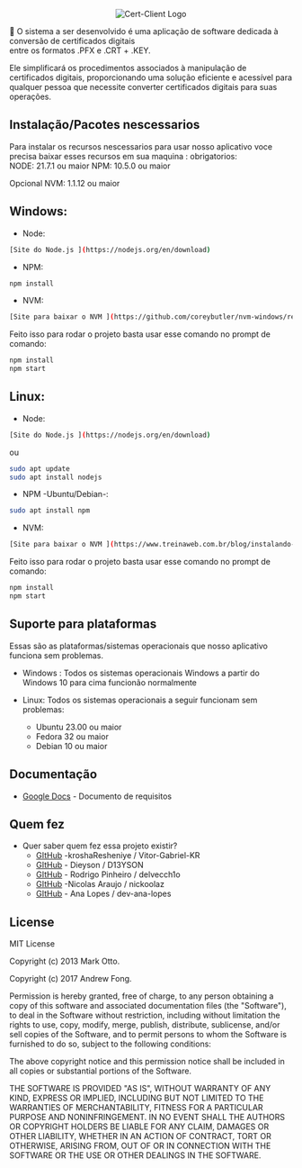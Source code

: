 <div align="center">

![Cert-Client Logo](https://cdn.discordapp.com/attachments/1105276174814421122/1228785695632527470/Captura_de_tela_2024-04-13_161439-transformed-removebg-preview.png?ex=662d4edb&is=661ad9db&hm=0b3ccfd66c8e03a1e4ac37261347386bf38a095230aabd099039db4dbb1684f3&)

</div>



:memo: O sistema a ser desenvolvido é uma aplicação de software dedicada à conversão de  certificados digitais  
entre os formatos .PFX e .CRT + .KEY.

Ele simplificará os procedimentos associados à manipulação de certificados digitais, proporcionando uma solução eficiente e acessível para qualquer pessoa que necessite converter certificados digitais para suas operações.


## Instalação/Pacotes nescessarios

Para instalar os recursos nescessarios para usar nosso aplicativo voce precisa baixar esses recursos em sua maquina : 
obrigatorios: </br>
NODE: 21.7.1 ou maior 
NPM: 10.5.0 ou maior 

Opcional
NVM: 1.1.12 ou maior 
## Windows:

* Node:
```sh
[Site do Node.js ](https://nodejs.org/en/download)
```
* NPM: 
```sh
npm install
```
* NVM: 
```sh
[Site para baixar o NVM ](https://github.com/coreybutler/nvm-windows/releases)
```
Feito isso para rodar o projeto basta usar esse comando no prompt de comando:
```sh
npm install
npm start
```
## Linux:
* Node:
```sh
[Site do Node.js ](https://nodejs.org/en/download)
```
ou 
```sh
sudo apt update
sudo apt install nodejs
```
* NPM -Ubuntu/Debian-: 
```sh
sudo apt install npm
```
* NVM: 
```sh
[Site para baixar o NVM ](https://www.treinaweb.com.br/blog/instalando-e-gerenciando-varias-versoes-do-node-js-com-nvm#google_vignette)
```
Feito isso para rodar o projeto basta usar esse comando no prompt de comando:
```sh
npm install
npm start
```


## Suporte para plataformas

Essas são as plataformas/sistemas operacionais que nosso aplicativo funciona sem problemas.

* Windows : Todos os sistemas operacionais Windows a partir do Windows 10 para cima funcionão normalmente

* Linux:  Todos os sistemas operacionais a seguir funcionam sem problemas:
  * Ubuntu 23.00 ou maior 
  * Fedora 32 ou maior 
  * Debian 10 ou maior 


## Documentação

* [Google Docs](https://docs.google.com/document/d/1kjl30448vsoa45gwtAsBqH7xAKObDRxp/edit) - Documento de requisitos

## Quem fez

* Quer saber quem fez essa projeto existir?
  * [GItHub](https://github.com/Vitor-Gabriel-KR) -kroshaResheniye / Vitor-Gabriel-KR
  * [GItHub](https://github.com/D13YSON) - Dieyson / D13YSON
  * [GItHub](https://github.com/delvecch1o) - Rodrigo Pinheiro / delvecch1o
  * [GItHub](https://github.com/nickoolaz) -Nicolas Araujo / nickoolaz
  * [GItHub](https://github.com/dev-ana-lopes) - Ana Lopes / dev-ana-lopes

## License

MIT License

Copyright (c) 2013 Mark Otto.

Copyright (c) 2017 Andrew Fong.

Permission is hereby granted, free of charge, to any person obtaining a copy of this software and associated documentation files (the "Software"), to deal in the Software without restriction, including without limitation the rights to use, copy, modify, merge, publish, distribute, sublicense, and/or sell copies of the Software, and to permit persons to whom the Software is furnished to do so, subject to the following conditions:

The above copyright notice and this permission notice shall be included in all copies or substantial portions of the Software.

THE SOFTWARE IS PROVIDED "AS IS", WITHOUT WARRANTY OF ANY KIND, EXPRESS OR IMPLIED, INCLUDING BUT NOT LIMITED TO THE WARRANTIES OF MERCHANTABILITY, FITNESS FOR A PARTICULAR PURPOSE AND NONINFRINGEMENT. IN NO EVENT SHALL THE AUTHORS OR COPYRIGHT HOLDERS BE LIABLE FOR ANY CLAIM, DAMAGES OR OTHER LIABILITY, WHETHER IN AN ACTION OF CONTRACT, TORT OR OTHERWISE, ARISING FROM, OUT OF OR IN CONNECTION WITH THE SOFTWARE OR THE USE OR OTHER DEALINGS IN THE SOFTWARE.

